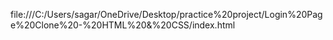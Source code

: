file:///C:/Users/sagar/OneDrive/Desktop/practice%20project/Login%20Page%20Clone%20-%20HTML%20&%20CSS/index.html
